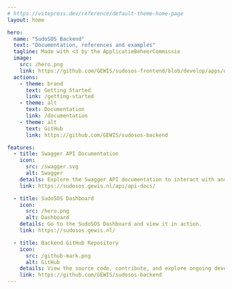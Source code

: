 ```yaml
---
# https://vitepress.dev/reference/default-theme-home-page
layout: home

hero:
  name: "SudoSOS Backend"
  text: "Documentation, references and examples"
  tagline: Made with <3 by the ApplicatieBeheerCommissie
  image:
    src: /hero.png
    link: https://github.com/GEWIS/sudosos-frontend/blob/develop/apps/dashboard/src/assets/img/bier.png
  actions:
    - theme: brand
      text: Getting Started
      link: /getting-started
    - theme: alt
      text: Documentation
      link: /documentation
    - theme: alt
      text: GitHub
      link: https://github.com/GEWIS/sudosos-backend

features:
  - title: Swagger API Documentation
    icon:
      src: /swagger.svg
      alt: Swagger
    details: Explore the Swagger API documentation to interact with and understand the SudoSOS backend API. Test endpoints and review request/response structures live.
    link: https://sudosos.gewis.nl/api/api-docs/

  - title: SudoSOS Dashboard
    icon:
      src: /hero.png
      alt: Dashboard
    details: Go to the SudoSOS Dashboard and view it in action.
    link: https://sudosos.gewis.nl/

  - title: Backend GitHub Repository
    icon: 
      src: /github-mark.png
      alt: GitHub
    details: View the source code, contribute, and explore ongoing development of the SudoSOS Backend on GitHub. Open issues or submit pull requests to collaborate.
    link: https://github.com/GEWIS/sudosos-backend
---
```


